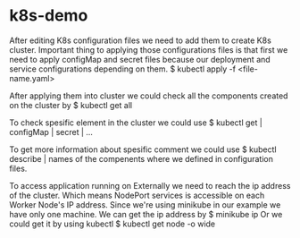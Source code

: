 # k8s-demo

After editing K8s configuration files we need to add them to create K8s cluster. Important thing to
applying those configurations files is that first we need to apply configMap and secret files because our deployment and service configurations depending on them.
$ kubectl apply -f <file-name.yaml>

After applying them into cluster we could check all the components created on the cluster by
$ kubectl get all

To check spesific element in the cluster we could use
$ kubectl get <name-of-component> | configMap | secret | ...

To get more information about spesific comment we could use 
$ kubectl describe <name-of-instance> | names of the compenents where we defined in configuration files. 

To access application running on Externally we need to reach the ip address of the cluster. Which means NodePort services is accessible on each Worker Node's IP address. Since we're using minikube in our example we have only one machine.
We can get the ip address by
$ minikube ip
Or we could get it by using kubectl
$ kubectl get node -o wide
